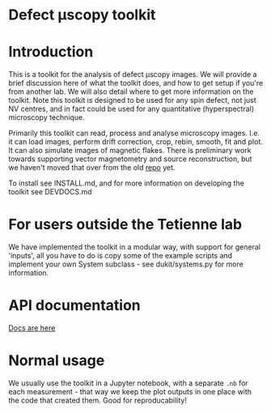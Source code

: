 Defect μscopy toolkit
=====================

# Introduction

This is a toolkit for the analysis of defect μscopy images.
We will provide a brief discussion here of what the toolkit does, and how to get setup
if you're from another lab.
We will also detail where to get more information on the toolkit.
Note this toolkit is designed to be used for any spin defect, not just NV centres, and
in fact could be used for any quantitative (hyperspectral) microscopy technique.

Primarily this toolkit can read, process and analyse microscopy images.
I.e. it can load images, perform drift correction, crop, rebin, smooth, fit and plot.
It can also simulate images of magnetic flakes.
There is preliminary work towards supporting vector magnetometry and source 
reconstruction, but we haven't moved that over from the old 
[repo](https://github.com/casparvitch/qdmpy/) yet.

To install see INSTALL.md, and for more information on developing the toolkit see
DEVDOCS.md

# For users outside the Tetienne lab

We have implemented the toolkit in a modular way, with support for general 'inputs',
all you have to do is copy some of the example scripts and implement your own System
subclass - see dukit/systems.py for more information.

# API documentation

[Docs are here](https://qnslab.github.io/dukit/dukit/index.html)

# Normal usage

We usually use the toolkit in a Jupyter notebook, with a separate `.nb` for each
measurement - that way we keep the plot outputs in one place with the code that
created them. Good for reproducability!

